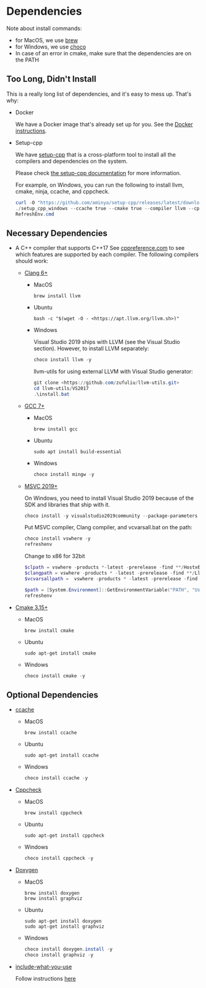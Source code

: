 # Dependencies

Note about install commands:

- for MacOS, we use [brew](https://brew.sh)
- for Windows, we use [choco](https://chocolatey.org/install)
- In case of an error in cmake, make sure that the dependencies are on the PATH

## Too Long, Didn't Install

This is a really long list of dependencies, and it's easy to mess up. That's why:

- Docker

  We have a Docker image that's already set up for you. See the [Docker instructions](README_docker.md#docker-instructions).

- Setup-cpp

  We have [setup-cpp](https://github.com/aminya/setup-cpp) that is a cross-platform tool to install all the compilers and dependencies on the system.

  Please check [the setup-cpp documentation](https://github.com/aminya/setup-cpp) for more information.

  For example, on Windows, you can run the following to install llvm, cmake, ninja, ccache, and cppcheck.

  ```powershell
  curl -O "https://github.com/aminya/setup-cpp/releases/latest/download/setup-cpp-x64-windows.exe"
  ./setup_cpp_windows --ccache true --cmake true --compiler llvm --cppcheck true --ninja true
  RefreshEnv.cmd
  ```

## Necessary Dependencies

- A C++ compiler that supports C++17
  See [cppreference.com](https://en.cppreference.com/w/cpp/compiler_support)
  to see which features are supported by each compiler.
  The following compilers should work:

  - [Clang 6+](https://clang.llvm.org)

    - MacOS

      ```shell
      brew install llvm
      ```

    - Ubuntu

      ```shell
      bash -c "$(wget -O - <https://apt.llvm.org/llvm.sh>)"
      ```

    - Windows

      Visual Studio 2019 ships with LLVM (see the Visual Studio section). However, to install LLVM separately:

      ```powershell
      choco install llvm -y
      ```

      llvm-utils for using external LLVM with Visual Studio generator:

      ```powershell
      git clone <https://github.com/zufuliu/llvm-utils.git>
      cd llvm-utils/VS2017
      .\install.bat
      ```

  - [GCC 7+](https://gcc.gnu.org)

    - MacOS

      ```shell
      brew install gcc
      ```

    - Ubuntu

      ```shell
      sudo apt install build-essential
      ```

    - Windows

      ```powershell
      choco install mingw -y
      ```

  - [MSVC 2019+](https://visualstudio.microsoft.com)

    On Windows, you need to install Visual Studio 2019 because of the SDK and libraries that ship with it.

    ```powershell
    choco install -y visualstudio2019community --package-parameters "add Microsoft.VisualStudio.Workload.NativeDesktop --includeRecommended --includeOptional --passive --locale en-US"
    ```

    Put MSVC compiler, Clang compiler, and vcvarsall.bat on the path:

    ```powershell
    choco install vswhere -y
    refreshenv
    ```

    Change to x86 for 32bit

    ```powershell
    $clpath = vswhere -products *-latest -prerelease -find **/Hostx64/x64/*
    $clangpath = vswhere -products * -latest -prerelease -find **/Llvm/bin/*
    $vcvarsallpath =  vswhere -products * -latest -prerelease -find **/Auxiliary/Build/*

    $path = [System.Environment]::GetEnvironmentVariable("PATH", "User")
    refreshenv
    ```

- [Cmake 3.15+](https://cmake.org)

  - MacOS

    ```shell
    brew install cmake
    ```

  - Ubuntu

    ```shell
    sudo apt-get install cmake
    ```

  - Windows

    ```powershell
    choco install cmake -y
    ```

## Optional Dependencies

- [ccache](https://ccache.dev)

  - MacOS

    ```shell
    brew install ccache
    ```

  - Ubuntu

    ```shell
    sudo apt-get install ccache
    ```

  - Windows

    ```powershell
    choco install ccache -y
    ```

- [Cppcheck](http://cppcheck.sourceforge.net)

  - MacOS

    ```shell
    brew install cppcheck
    ```

  - Ubuntu

    ```shell
    sudo apt-get install cppcheck
    ```

  - Windows

    ```powershell
    choco install cppcheck -y
    ```

- [Doxygen](http://doxygen.nl)

  - MacOS

    ```shell
    brew install doxygen
    brew install graphviz
    ```

  - Ubuntu

    ```shell
    sudo apt-get install doxygen
    sudo apt-get install graphviz
    ```

  - Windows

    ```powershell
    choco install doxygen.install -y
    choco install graphviz -y
    ```

- [include-what-you-use](https://include-what-you-use.org)

  Follow instructions [here](https://github.com/include-what-you-use/include-what-you-use#how-to-install)
